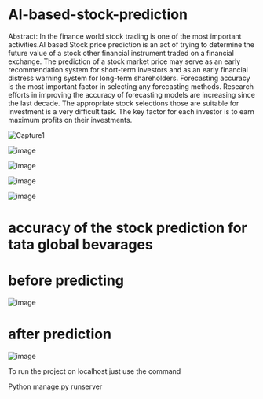 # AI-based-stock-prediction
Abstract: In the finance world stock trading is one of the most important activities.AI based Stock price prediction is an act of trying to determine the future value of a stock other financial instrument traded on a financial exchange. The prediction of a stock market price may serve as an early recommendation system for short-term investors and as an early financial distress warning system for long-term shareholders. Forecasting accuracy is the most important factor in selecting any forecasting methods. Research efforts in improving the accuracy of forecasting models are increasing since the last decade. The appropriate stock selections those are suitable for investment is a very difficult task. The key factor for each investor is to earn maximum profits on their investments.


![Capture1](https://user-images.githubusercontent.com/70426630/146147098-176e7043-c0bf-44bd-98fe-83823005a452.PNG)


![image](https://user-images.githubusercontent.com/70426630/146182104-0d99a58b-deec-41e0-98c9-70fb3cbd0e88.png)


![image](https://user-images.githubusercontent.com/70426630/146182209-81373215-5745-47b8-b763-8b7dc1a3000f.png)


![image](https://user-images.githubusercontent.com/70426630/146182361-4d8114f3-2ca8-4ab8-9469-7be9efb217f1.png)


![image](https://user-images.githubusercontent.com/70426630/146182458-779373dd-5ccb-4621-a3e2-f5e38c45f1c2.png)


# accuracy of the stock prediction for tata global bevarages

# before predicting

![image](https://user-images.githubusercontent.com/70426630/146182592-25c501e2-1b62-4a6d-8e35-5e3da1f261c6.png)

# after prediction


![image](https://user-images.githubusercontent.com/70426630/146182967-437395f5-e20a-4e9c-97ef-1f6090363911.png)


To run the project on localhost just use the command 

Python manage.py runserver

